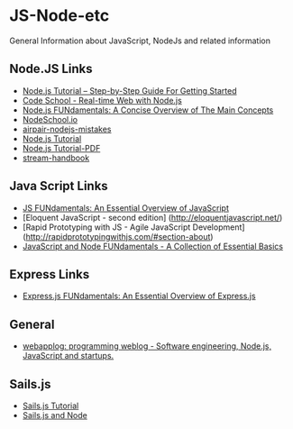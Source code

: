 # JS-Node-etc
General Information about JavaScript, NodeJs and related information

## Node.JS Links
- [Node.js Tutorial – Step-by-Step Guide For Getting Started](https://www.airpair.com/javascript/node-js-tutorial)
- [Code School - Real-time Web with Node.js](https://www.codeschool.com/courses/real-time-web-with-node-js)
- [Node.js FUNdamentals: A Concise Overview of The Main Concepts](http://webapplog.com/node-js-fundamentals-a-concise-overview-of-the-main-concepts/)
- [NodeSchool.io](http://nodeschool.io/)
- [airpair-nodejs-mistakes](https://github.com/alessioalex/airpair-nodejs-mistakes)
- [Node.js Tutorial](http://www.tutorialspoint.com/nodejs/)
- [Node.js Tutorial-PDF](http://www.tutorialspoint.com/nodejs/nodejs_tutorial.pdf)
- [stream-handbook](https://github.com/substack/stream-handbook)

## Java Script Links
- [JS FUNdamentals: An Essential Overview of JavaScript](http://webapplog.com/js-fundamentals/)
- [Eloquent JavaScript - second edition] (http://eloquentjavascript.net/)
- [Rapid Prototyping with JS - Agile JavaScript Development] (http://rapidprototypingwithjs.com/#section-about)
- [JavaScript and Node FUNdamentals - A Collection of Essential Basics](https://leanpub.com/jsfun)

## Express Links
- [Express.js FUNdamentals: An Essential Overview of Express.js](http://webapplog.com/express-js-fundamentals/) 

## General
- [webapplog: programming weblog - Software engineering, Node.js, JavaScript and startups.](http://webapplog.com/)

## Sails.js
- [Sails.js Tutorial](http://code.tutsplus.com/tutorials/introduction-to-sailsjs--net-35390)
- [Sails.js and Node](https://courses.platzi.com/classes/develop-apps-sails-js/)

